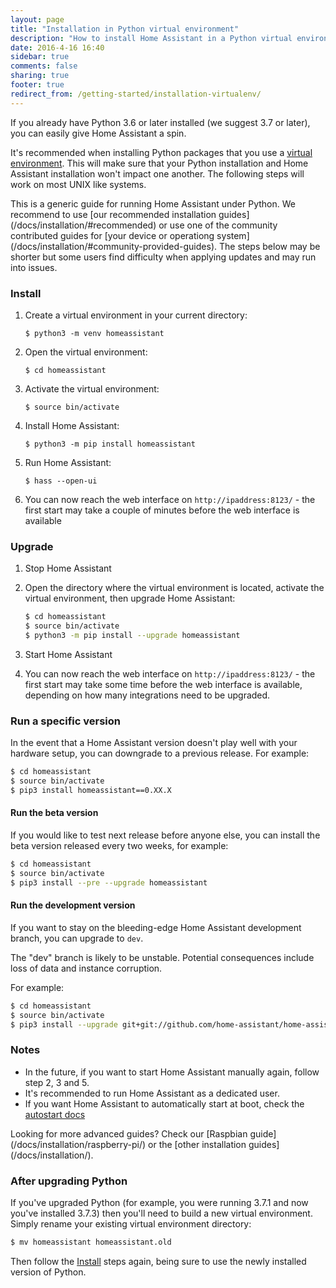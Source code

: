 ```yaml
---
layout: page
title: "Installation in Python virtual environment"
description: "How to install Home Assistant in a Python virtual environment."
date: 2016-4-16 16:40
sidebar: true
comments: false
sharing: true
footer: true
redirect_from: /getting-started/installation-virtualenv/
---
```


If you already have Python 3.6 or later installed (we suggest 3.7 or later), you can easily give Home Assistant a spin.

It's recommended when installing Python packages that you use a [virtual environment](https://docs.python.org/3.6/library/venv.html#module-venv). This will make sure that your Python installation and Home Assistant installation won't impact one another. The following steps will work on most UNIX like systems.

<p class='note'>
This is a generic guide for running Home Assistant under Python. We recommend to use [our recommended installation guides](/docs/installation/#recommended) or use one of the community contributed guides for [your device or operationg system](/docs/installation/#community-provided-guides). The steps below may be shorter but some users find difficulty when applying updates and may run into issues.
</p>

### Install

 1. Create a virtual environment in your current directory:
    ```
    $ python3 -m venv homeassistant
    ```
 2. Open the virtual environment:
    ```
    $ cd homeassistant
    ```
 3. Activate the virtual environment:
    ```
    $ source bin/activate
    ```
 4. Install Home Assistant:
    ```
    $ python3 -m pip install homeassistant
    ```    
 5. Run Home Assistant:
    ```
    $ hass --open-ui
    ```
 6. You can now reach the web interface on `http://ipaddress:8123/` - the first start may take a couple of minutes before the web interface is available
 
### Upgrade

 1. Stop Home Assistant

 2. Open the directory where the virtual environment is located, activate the virtual environment, then upgrade Home Assistant:
    ```bash
    $ cd homeassistant
    $ source bin/activate
    $ python3 -m pip install --upgrade homeassistant
    ```
 3. Start Home Assistant
 4. You can now reach the web interface on `http://ipaddress:8123/` - the first start may take some time before the web interface is available, depending on how many integrations need to be upgraded.

### Run a specific version

In the event that a Home Assistant version doesn't play well with your hardware setup, you can downgrade to a previous release. For example:

```bash
$ cd homeassistant
$ source bin/activate
$ pip3 install homeassistant==0.XX.X
```

#### Run the beta version

If you would like to test next release before anyone else, you can install the beta version released every two weeks, for example:

```bash
$ cd homeassistant
$ source bin/activate
$ pip3 install --pre --upgrade homeassistant
```

#### Run the development version

If you want to stay on the bleeding-edge Home Assistant development branch, you can upgrade to `dev`.

<p class='note warning'>
  The "dev" branch is likely to be unstable. Potential consequences include loss of data and instance corruption.
</p>

For example:

```bash
$ cd homeassistant
$ source bin/activate
$ pip3 install --upgrade git+git://github.com/home-assistant/home-assistant.git@dev
```

### Notes

- In the future, if you want to start Home Assistant manually again, follow step 2, 3 and 5.
- It's recommended to run Home Assistant as a dedicated user.
- If you want Home Assistant to automatically start at boot, check the [autostart docs](/docs/autostart/)

<p class='info'>
Looking for more advanced guides? Check our [Raspbian guide](/docs/installation/raspberry-pi/) or the [other installation guides](/docs/installation/).
</p>

### After upgrading Python

If you've upgraded Python (for example, you were running 3.7.1 and now you've installed 3.7.3) then you'll need to build a new virtual environment. Simply rename your existing virtual environment directory:

```bash
$ mv homeassistant homeassistant.old
```
Then follow the [Install](#install) steps again, being sure to use the newly installed version of Python.
